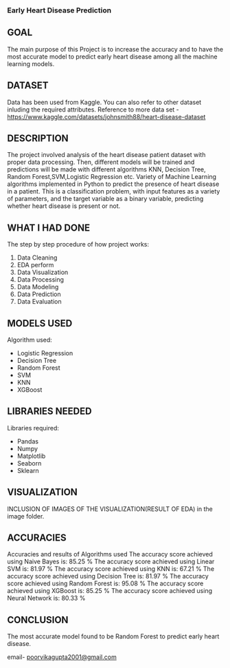 ### Early Heart Disease Prediction

## GOAL

The main purpose of this Project is to increase the accuracy and to have the most accurate model to predict early heart disease among all the machine learning models.

## DATASET

Data has been used from Kaggle.
You can also refer to other dataset inluding the required attributes.
Reference to more data set - https://www.kaggle.com/datasets/johnsmith88/heart-disease-dataset

## DESCRIPTION

The project involved analysis of the heart disease patient dataset with proper data processing. Then, different models will be trained and predictions will be made with different algorithms KNN, Decision Tree, Random Forest,SVM,Logistic Regression etc. Variety of Machine Learning algorithms implemented in Python to predict the presence of heart disease in a patient. This is a classification problem, with input features as a variety of parameters, and the target variable as a binary variable, predicting whether heart disease is present or not.

## WHAT I HAD DONE

The step by step procedure of how project works:
1. Data Cleaning
2. EDA perform
3. Data Visualization
4. Data Processing
5. Data Modeling
6. Data Prediction
7. Data Evaluation

## MODELS USED

Algorithm used:
* Logistic Regression
* Decision Tree
* Random Forest
* SVM
* KNN
* XGBoost

## LIBRARIES NEEDED

Libraries required:
* Pandas
* Numpy
* Matplotlib
* Seaborn
* Sklearn


## VISUALIZATION

INCLUSION OF IMAGES OF THE VISUALIZATION(RESULT OF EDA) in the image folder.


## ACCURACIES

Accuracies and results of Algorithms used
The accuracy score achieved using Naive Bayes is: 85.25 %
The accuracy score achieved using Linear SVM is: 81.97 %
The accuracy score achieved using KNN is: 67.21 %
The accuracy score achieved using Decision Tree is: 81.97 %
The accuracy score achieved using Random Forest is: 95.08 %
The accuracy score achieved using XGBoost is: 85.25 %
The accuracy score achieved using Neural Network is: 80.33 %

## CONCLUSION
The most accurate model found to be Random Forest to predict early heart disease.

email- poorvikagupta2001@gmail.com
